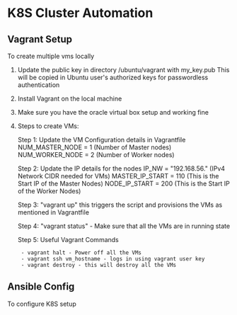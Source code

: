 
# K8S Cluster Automation 

## Vagrant Setup

To create multiple vms locally

1. Update the public key in directory /ubuntu/vagrant with my_key.pub
    This will be copied in Ubuntu user's authorized keys for passwordless authentication

2. Install Vagrant on the local machine

3. Make sure you have the oracle virtual box setup and working fine

4. Steps to create VMs:

    Step 1: Update the VM Configuration details in Vagrantfile
        NUM_MASTER_NODE = 1 (Number of Master nodes)
        NUM_WORKER_NODE = 2 (Number of Worker nodes)

    Step 2: Update the IP details for the nodes
        IP_NW = "192.168.56." (IPv4 Network CIDR needed for VMs)
        MASTER_IP_START = 110 (This is the Start IP of the Master Nodes)
        NODE_IP_START = 200 (This is the Start IP of the Worker Nodes)

    Step 3: "vagrant up" this triggers the script and provisions the VMs as mentioned in Vagrantfile

    Step 4: "vagrant status" - Make sure that all the VMs are in running state

    Step 5: Useful Vagrant Commands

        - vagrant halt - Power off all the VMs
        - vagrant ssh vm_hostname - logs in using vagrant user key
        - vagrant destroy - this will destroy all the VMs

## Ansible Config
To configure K8S setup
